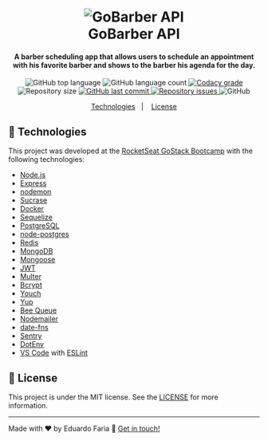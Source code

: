 <h1 align="center">
    <img alt="GoBarber API" src="https://res.cloudinary.com/eduardofaria/image/upload/v1581731548/gobarber_rocketseat_aj0pdd.png" />
    <br>
    GoBarber API
</h1>

<h4 align="center">
  A barber scheduling app that allows users to schedule an appointment with his favorite barber and shows to the barber his agenda for the day.
</h4>
<p align="center">
  <img alt="GitHub top language" src="https://img.shields.io/github/languages/top/zEduardofaria/gobarber-api.svg">
  
  <img alt="GitHub language count" src="https://img.shields.io/github/languages/count/zEduardofaria/gobarber-api.svg">
  
  <a href="https://www.codacy.com/manual/zEduardofaria/gobarber-api?utm_source=github.com&amp;utm_medium=referral&amp;utm_content=zEduardofaria/gobarber-api&amp;utm_campaign=Badge_Grade">
    <img alt="Codacy grade" src="https://api.codacy.com/project/badge/Grade/c5a4e0cf43044f36b4064b4fde7db505">
  </a>
  
  <img alt="Repository size" src="https://img.shields.io/github/repo-size/zEduardofaria/gobarber-api.svg">
  <a href="https://github.com/zEduardofaria/gobarber-api/commits/master">
    <img alt="GitHub last commit" src="https://img.shields.io/github/last-commit/zEduardofaria/gobarber-api.svg">
  </a>
  
  <a href="https://github.com/zEduardofaria/gobarber-api/issues">
    <img alt="Repository issues" src="https://img.shields.io/github/issues/zEduardofaria/gobarber-api.svg">
  </a>
  
  <img alt="GitHub" src="https://img.shields.io/github/license/zEduardofaria/gobarber-api.svg">   
</p>

<p align="center">
  <a href="#rocket-technologies">Technologies</a>&nbsp;&nbsp;&nbsp;|&nbsp;&nbsp;&nbsp;
  <a href="#memo-license">License</a>
</p>

## :rocket: Technologies

This project was developed at the [RocketSeat GoStack Bootcamp](https://rocketseat.com.br/bootcamp) with the following technologies:

-  [Node.js][nodejs]
-  [Express](https://expressjs.com/)
-  [nodemon](https://nodemon.io/)
-  [Sucrase](https://github.com/alangpierce/sucrase)
-  [Docker](https://www.docker.com/docker-community)
-  [Sequelize](http://docs.sequelizejs.com/)
-  [PostgreSQL](https://www.postgresql.org/)
-  [node-postgres](https://www.npmjs.com/package/pg)
-  [Redis](https://redis.io/)
-  [MongoDB](https://www.mongodb.com/)
-  [Mongoose](https://mongoosejs.com/)
-  [JWT](https://jwt.io/)
-  [Multer](https://github.com/expressjs/multer)
-  [Bcrypt](https://www.npmjs.com/package/bcrypt)
-  [Youch](https://www.npmjs.com/package/youch)
-  [Yup](https://www.npmjs.com/package/yup)
-  [Bee Queue](https://www.npmjs.com/package/bcrypt)
-  [Nodemailer](https://nodemailer.com/about/)
-  [date-fns](https://date-fns.org/)
-  [Sentry](https://sentry.io/)
-  [DotEnv](https://www.npmjs.com/package/dotenv)
-  [VS Code][vc] with [ESLint][vceslint]

## :memo: License
This project is under the MIT license. See the [LICENSE](https://github.com/zEduardofaria/gobarber-api/blob/master/LICENSE) for more information.

---

Made with ♥ by Eduardo Faria :wave: [Get in touch!](https://www.linkedin.com/in/eduardo-fariasilva/)

[nodejs]: https://nodejs.org/
[yarn]: https://yarnpkg.com/
[vc]: https://code.visualstudio.com/
[vceditconfig]: https://marketplace.visualstudio.com/items?itemName=EditorConfig.EditorConfig
[vceslint]: https://marketplace.visualstudio.com/items?itemName=dbaeumer.vscode-eslint